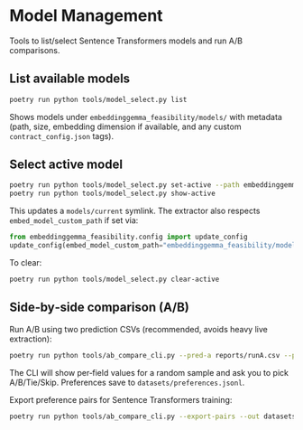 # Model Management

Tools to list/select Sentence Transformers models and run A/B comparisons.

## List available models

```bash
poetry run python tools/model_select.py list
```

Shows models under `embeddinggemma_feasibility/models/` with metadata (path, size, embedding dimension if available, and any custom `contract_config.json` tags).

## Select active model

```bash
poetry run python tools/model_select.py set-active --path embeddinggemma_feasibility/models/st_custom_v1
poetry run python tools/model_select.py show-active
```

This updates a `models/current` symlink. The extractor also respects `embed_model_custom_path` if set via:

```python
from embeddinggemma_feasibility.config import update_config
update_config(embed_model_custom_path="embeddinggemma_feasibility/models/st_custom_v1")
```

To clear:

```bash
poetry run python tools/model_select.py clear-active
```

## Side‑by‑side comparison (A/B)

Run A/B using two prediction CSVs (recommended, avoids heavy live extraction):

```bash
poetry run python tools/ab_compare_cli.py --pred-a reports/runA.csv --pred-b reports/runB.csv --sample 20 --out datasets/preferences.jsonl
```

The CLI will show per‑field values for a random sample and ask you to pick A/B/Tie/Skip. Preferences save to `datasets/preferences.jsonl`.

Export preference pairs for Sentence Transformers training:

```bash
poetry run python tools/ab_compare_cli.py --export-pairs --out datasets/preferences.jsonl --pairs-out datasets/st_pairs_pref.jsonl
```
